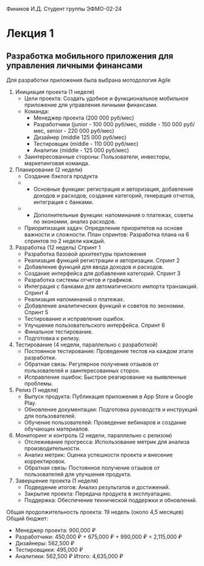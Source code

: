 Фиников И.Д. Студент группы ЭФМО-02-24
# Лекция 1
## Разработка мобильного приложения для управления личными финансами
Для разработки приложения была выбрана мотодология Agile
1. Инициация проекта (1 неделя)
   - Цели проекта: Создать удобное и функциональное мобильное приложение для управления личными финансами.
   - Команда:
     - Менеджер проекта (200 000 руб/мес)
     - Разработчики (junior - 100  000 руб/мес, middle - 150 000 руб/мес, senior - 220 000 руб/мес)
     - Дизайнер (middle 125 000 руб/мес)
     - Тестировщик (middle - 110 000 руб/мес)
     - Аналитик (middle - 125 000 руб/мес)
   - Заинтересованные стороны: Пользователи, инвесторы, маркетинговая команда.
2. Планирование (2 недели)
   - Создание бэклога продукта
   - - Основные функции: регистрация и авторизация, добавление доходов и расходов, создание категорий, генерация отчетов, интеграция с банками.
   - - Дополнительные функции: напоминания о платежах, советы по экономии, анализ расходов.
   - Приоритизация задач: Определение приоритетов на основе важности и сложности.
   План спринтов: Разработка плана на 6 спринтов по 2 недели каждый.
3. Разработка (12 недель)
   Спринт 1
   - Разработка базовой архитектуры приложения
   - Реализация функций регистрации и авторизации.
   Спринт 2
   - Добавление функций для ввода доходов и расходов.
   - Создание интерфейса для добавления категорий.
   Спринт 3
   - Разработка системы отчетов и графиков.
   - Интеграция с банками для автоматического импорта транзакций.
   Спринт 4
   - Реализация напоминаний о платежах.
   - Добавление аналитических функций и советов по экономии.
   Спринт 5
   - Тестирование и исправление ошибок.
   - Улучшение пользовательского интерфейса.
   Спринт 6
   - Финальное тестирование.
   - Подготовка к релизу.
4. Тестирование (4 недели, параллельно с разработкой)
   - Постоянное тестирование: Проведение тестов на каждом этапе разработки.
   - Обратная связь: Регулярное получение отзывов от пользователей и заинтересованных сторон.
   - Исправление ошибок: Быстрое реагирование на выявленные проблемы.
5. Релиз (1 неделя)
   - Выпуск продукта: Публикация приложения в App Store и Google Play.
   - Обновление документации: Подготовка руководств и инструкций для пользователей.
   - Обучение пользователей: Проведение вебинаров и создание обучающих материалов.
6. Мониторинг и контроль (2 недели, параллельно с релизом)
   - Отслеживание прогресса: Использование метрик для анализа производительности.
   - Анализ метрик: Оценка успешности проекта и внесение корректировок.
   - Обратная связь: Постоянное получение отзывов от пользователей для улучшения продукта.
7. Завершение проекта (1 неделя)
   - Подведение итогов: Анализ результатов и достижений.
   - Закрытие проекта: Передача продукта в эксплуатацию.
   - Поддержка: Обеспечение технической поддержки и обновлений.

Общая продолжительность проекта: 19 недель (около 4,5 месяцев)
Общий бюджет:
- Менеджер проекта: 900,000 ₽
- Разработчики: 450,000 ₽ + 675,000 ₽ + 990,000 ₽ = 2,115,000 ₽
- Дизайнеры: 562,500 ₽
- Тестировщики: 495,000 ₽
- Аналитики: 562,500 ₽
Итого: 4,635,000 ₽

  
